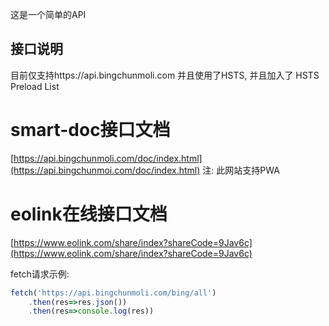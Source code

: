 这是一个简单的API

## 接口说明

目前仅支持https://api.bingchunmoli.com 并且使用了HSTS, 并且加入了 HSTS Preload List

# smart-doc接口文档
[https://api.bingchunmoli.com/doc/index.html](https://api.bingchunmoi.com/doc/index.html)
注: 此网站支持PWA

# eolink在线接口文档
[https://www.eolink.com/share/index?shareCode=9Jav6c](https://www.eolink.com/share/index?shareCode=9Jav6c)

fetch请求示例:
```javascript
fetch('https://api.bingchunmoli.com/bing/all')
    .then(res=>res.json())
    .then(res=>console.log(res))
```
